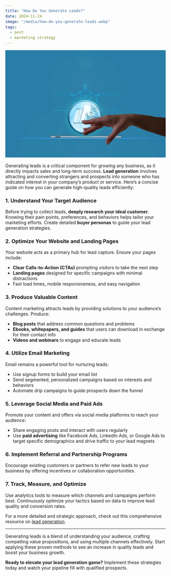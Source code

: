 ```yaml
---
title: "How Do You Generate Leads?"
date: 2024-11-24
image: "/media/how-do-you-generate-leads.webp"
tags:
  - post
  - marketing strategy
---
```


![How Do You Generate Leads?](/media/how-do-you-generate-leads.webp)

Generating leads is a critical component for growing any business, as it directly impacts sales and long-term success. **Lead generation** involves attracting and converting strangers and prospects into someone who has indicated interest in your company’s product or service. Here’s a concise guide on how you can generate high-quality leads efficiently:

### 1. Understand Your Target Audience  
Before trying to collect leads, **deeply research your ideal customer**. Knowing their pain points, preferences, and behaviors helps tailor your marketing efforts. Create detailed **buyer personas** to guide your lead generation strategies.

### 2. Optimize Your Website and Landing Pages  
Your website acts as a primary hub for lead capture. Ensure your pages include:  
- **Clear Calls-to-Action (CTAs)** prompting visitors to take the next step  
- **Landing pages** designed for specific campaigns with minimal distractions  
- Fast load times, mobile responsiveness, and easy navigation  

### 3. Produce Valuable Content  
Content marketing attracts leads by providing solutions to your audience’s challenges. Produce:  
- **Blog posts** that address common questions and problems  
- **Ebooks, whitepapers, and guides** that users can download in exchange for their contact info  
- **Videos and webinars** to engage and educate leads  

### 4. Utilize Email Marketing  
Email remains a powerful tool for nurturing leads:  
- Use signup forms to build your email list  
- Send segmented, personalized campaigns based on interests and behaviors  
- Automate drip campaigns to guide prospects down the funnel  

### 5. Leverage Social Media and Paid Ads  
Promote your content and offers via social media platforms to reach your audience:  
- Share engaging posts and interact with users regularly  
- Use **paid advertising** like Facebook Ads, LinkedIn Ads, or Google Ads to target specific demographics and drive traffic to your lead magnets  

### 6. Implement Referral and Partnership Programs  
Encourage existing customers or partners to refer new leads to your business by offering incentives or collaboration opportunities.

### 7. Track, Measure, and Optimize  
Use analytics tools to measure which channels and campaigns perform best. Continuously optimize your tactics based on data to improve lead quality and conversion rates.

For a more detailed and strategic approach, check out this comprehensive resource on [lead generation](https://leadcraftr.com/posts/lead-generation/).

---

Generating leads is a blend of understanding your audience, crafting compelling value propositions, and using multiple channels effectively. Start applying these proven methods to see an increase in quality leads and boost your business growth.  

**Ready to elevate your lead generation game?** Implement these strategies today and watch your pipeline fill with qualified prospects.
